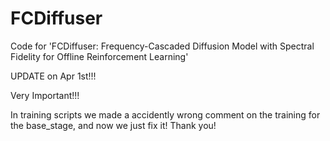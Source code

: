 # FCDiffuser
Code for 'FCDiffuser: Frequency-Cascaded Diffusion Model with Spectral Fidelity for Offline Reinforcement Learning'

UPDATE on Apr 1st!!! 

Very Important!!!

In training scripts we made a accidently wrong comment on the training for the base_stage, and now we just fix it! Thank you!
